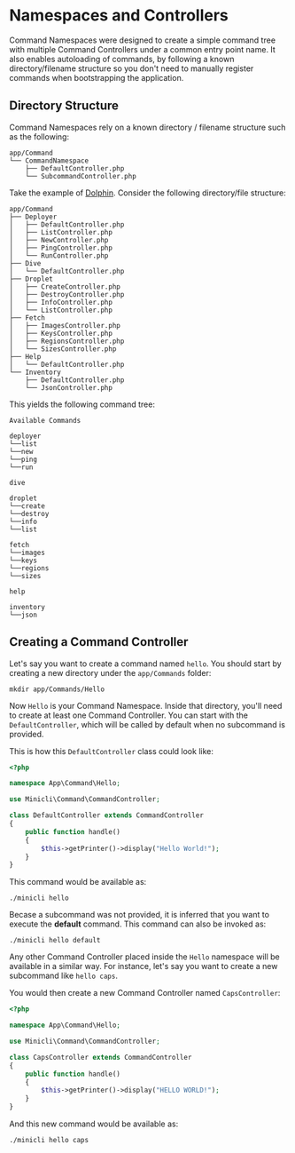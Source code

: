 # Namespaces and Controllers

Command Namespaces were designed to create a simple command tree with multiple Command Controllers under a common entry point name. 
It also enables autoloading of commands, by following a known directory/filename structure so you don't need to manually register commands when bootstrapping the application.

## Directory Structure

Command Namespaces rely on a known directory / filename structure such as the following:

```
app/Command
└── CommandNamespace
    ├── DefaultController.php
    └── SubcommandController.php
```

Take the example of [Dolphin](https://github.com/do-community/dolphin). Consider the following directory/file structure:

```
app/Command
├── Deployer
│   ├── DefaultController.php
│   ├── ListController.php
│   ├── NewController.php
│   ├── PingController.php
│   └── RunController.php
├── Dive
│   └── DefaultController.php
├── Droplet
│   ├── CreateController.php
│   ├── DestroyController.php
│   ├── InfoController.php
│   └── ListController.php
├── Fetch
│   ├── ImagesController.php
│   ├── KeysController.php
│   ├── RegionsController.php
│   └── SizesController.php
├── Help
│   └── DefaultController.php
└── Inventory
    ├── DefaultController.php
    └── JsonController.php

```

This yields the following command tree:

```
Available Commands

deployer
└──list
└──new
└──ping
└──run

dive

droplet
└──create
└──destroy
└──info
└──list

fetch
└──images
└──keys
└──regions
└──sizes

help

inventory
└──json

```

## Creating a Command Controller

Let's say you want to create a command named  `hello`. You should start by creating a new directory under the `app/Commands` folder:

```shell
mkdir app/Commands/Hello
```

Now `Hello` is your Command Namespace. Inside that directory, you'll need to create at least one Command Controller. You can start with the `DefaultController`, which will be called by default when no subcommand is provided.

This is how this `DefaultController` class could look like:

```php
<?php

namespace App\Command\Hello;

use Minicli\Command\CommandController;

class DefaultController extends CommandController
{
    public function handle()
    {       
        $this->getPrinter()->display("Hello World!");
    }
}
```

This command would be available as:

```shell
./minicli hello
```

Becase a subcommand was not provided, it is inferred that you want to execute the **default** command. This command can also be invoked as:

```shell
./minicli hello default
```

Any other Command Controller placed inside the `Hello` namespace will be available in a similar way. For instance, let's say you want to create a new subcommand like `hello caps`.

You would then create a new Command Controller named `CapsController`:

```php
<?php

namespace App\Command\Hello;

use Minicli\Command\CommandController;

class CapsController extends CommandController
{
    public function handle()
    {       
        $this->getPrinter()->display("HELLO WORLD!");
    }
}
```

And this new command would be available as:

```shell
./minicli hello caps
```
